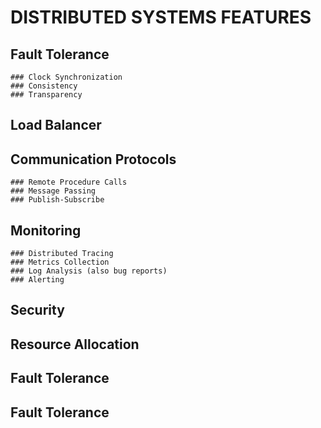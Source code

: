 # DISTRIBUTED SYSTEMS FEATURES

## Fault Tolerance
    ### Clock Synchronization
    ### Consistency
    ### Transparency


## Load Balancer

## Communication Protocols
    ### Remote Procedure Calls
    ### Message Passing
    ### Publish-Subscribe

## Monitoring
    ### Distributed Tracing
    ### Metrics Collection
    ### Log Analysis (also bug reports)
    ### Alerting

## Security



## Resource Allocation

## Fault Tolerance

## Fault Tolerance

